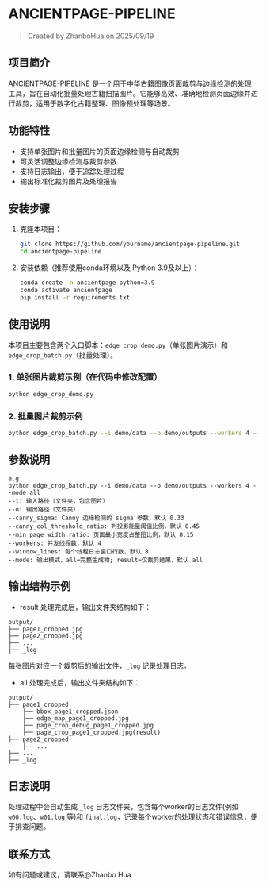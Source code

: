 # ANCIENTPAGE-PIPELINE
> Created by ZhanboHua on 2025/09/19


## 项目简介
ANCIENTPAGE-PIPELINE 是一个用于中华古籍图像页面裁剪与边缘检测的处理工具，旨在自动化批量处理古籍扫描图片。它能够高效、准确地检测页面边缘并进行裁剪，适用于数字化古籍整理、图像预处理等场景。

## 功能特性
- 支持单张图片和批量图片的页面边缘检测与自动裁剪
- 可灵活调整边缘检测与裁剪参数
- 支持日志输出，便于追踪处理过程
- 输出标准化裁剪图片及处理报告

## 安装步骤
1. 克隆本项目：
   ```bash
   git clone https://github.com/yourname/ancientpage-pipeline.git
   cd ancientpage-pipeline
   ```
2. 安装依赖（推荐使用conda环境以及 Python 3.9及以上）：
   ```bash
   conda create -n ancientpage python=3.9
   conda activate ancientpage
   pip install -r requirements.txt
   ```

## 使用说明
本项目主要包含两个入口脚本：`edge_crop_demo.py`（单张图片演示）和 `edge_crop_batch.py`（批量处理）。

### 1. 单张图片裁剪示例（在代码中修改配置）
```bash
python edge_crop_demo.py
```

### 2. 批量图片裁剪示例
```bash
python edge_crop_batch.py --i demo/data --o demo/outputs --workers 4 --mode all
```

## 参数说明
```
e.g.
python edge_crop_batch.py --i demo/data --o demo/outputs --workers 4 --mode all
--i: 输入路径（文件夹，包含图片）
--o: 输出路径（文件夹）
--canny_sigma: Canny 边缘检测的 sigma 参数，默认 0.33
--canny_col_threshold_ratio: 列投影能量阈值比例，默认 0.45
--min_page_width_ratio: 页面最小宽度占整图比例，默认 0.15
--workers: 并发线程数，默认 4
--window_lines: 每个线程日志窗口行数，默认 8
--mode: 输出模式，all=完整生成物; result=仅裁剪结果，默认 all
```

## 输出结构示例
- result
处理完成后，输出文件夹结构如下：
```
output/
├── page1_cropped.jpg
├── page2_cropped.jpg
├── ...
├── _log
```
每张图片对应一个裁剪后的输出文件，`_log` 记录处理日志。

- all
处理完成后，输出文件夹结构如下：
```
output/
├── page1_cropped
    ├── bbox_page1_cropped.json
    ├── edge_map_page1_cropped.jpg
    ├── page_crop_debug_page1_cropped.jpg
    ├── page_crop_page1_cropped.jpg(result)
├── page2_cropped
    ├── ...
├── ...
├── _log
```

## 日志说明
处理过程中会自动生成 `_log` 日志文件夹，包含每个worker的日志文件(例如 `w00.log`、`w01.log` 等)和 `final.log`，记录每个worker的处理状态和错误信息，便于排查问题。
## 联系方式
如有问题或建议，请联系@Zhanbo Hua